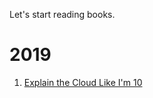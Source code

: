 Let's start reading books.

# 2019
1. [Explain the Cloud Like I'm 10](https://www.amazon.com/dp/B0765C4SNR)
